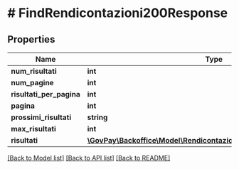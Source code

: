 # # FindRendicontazioni200Response

## Properties

Name | Type | Description | Notes
------------ | ------------- | ------------- | -------------
**num_risultati** | **int** |  | [optional]
**num_pagine** | **int** |  | [optional]
**risultati_per_pagina** | **int** |  | [optional]
**pagina** | **int** |  | [optional]
**prossimi_risultati** | **string** |  | [optional]
**max_risultati** | **int** |  | [optional]
**risultati** | [**\GovPay\Backoffice\Model\RendicontazioneConFlussoEVocePendenza[]**](RendicontazioneConFlussoEVocePendenza.md) |  |

[[Back to Model list]](../../README.md#models) [[Back to API list]](../../README.md#endpoints) [[Back to README]](../../README.md)

